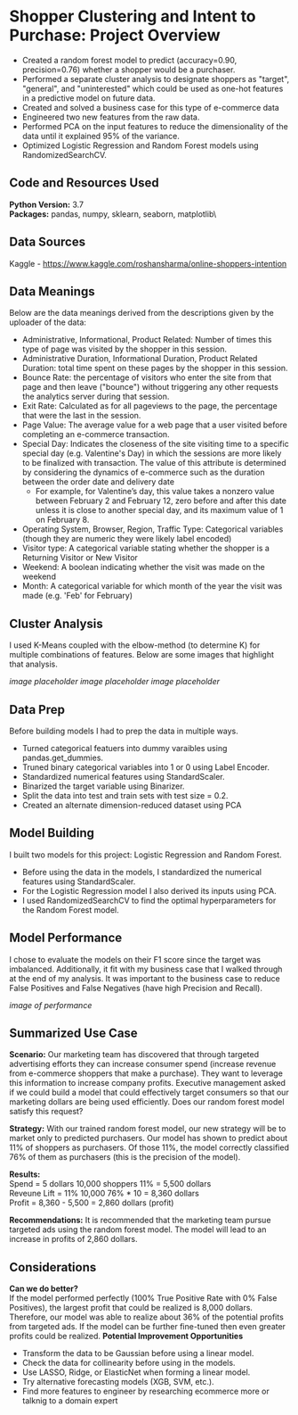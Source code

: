 # Shopper Clustering and Intent to Purchase: Project Overview
- Created a random forest model to predict (accuracy=0.90, precision=0.76) whether a shopper would be a purchaser.
- Performed a separate cluster analysis to designate shoppers as "target", "general", and "uninterested" which could be used as one-hot features in a predictive model on future data.
- Created and solved a business case for this type of e-commerce data
- Engineered two new features from the raw data.
- Performed PCA on the input features to reduce the dimensionality of the data until it explained 95% of the variance.
- Optimized Logistic Regression and Random Forest models using RandomizedSearchCV.

## Code and Resources Used
**Python Version:** 3.7\
**Packages:** pandas, numpy, sklearn, seaborn, matplotlib\

## Data Sources
Kaggle - https://www.kaggle.com/roshansharma/online-shoppers-intention

## Data Meanings
Below are the data meanings derived from the descriptions given by the uploader of the data: 
- Administrative, Informational, Product Related: Number of times this type of page was visited by the shopper in this session.
- Administrative Duration, Informational Duration, Product Related Duration: total time spent on these pages by the shopper in this session.
- Bounce Rate: the percentage of visitors who enter the site from that page and then leave ("bounce") without triggering any other requests the analytics server during that session.
- Exit Rate: Calculated as for all pageviews to the page, the percentage that were the last in the session.
- Page Value: The average value for a web page that a user visited before completing an e-commerce transaction.
- Special Day: Indicates the closeness of the site visiting time to a specific special day (e.g. Valentine's Day) in which the sessions are more likely to be finalized with transaction. The value of this attribute is determined by considering the dynamics of e-commerce such as the duration between the order date and delivery date
  - For example, for Valentine’s day, this value takes a nonzero value between February 2 and February 12, zero before and after this date unless it is close to another special day, and its maximum value of 1 on February 8.
- Operating System, Browser, Region, Traffic Type: Categorical variables (though they are numeric they were likely label encoded)
- Visitor type: A categorical variable stating whether the shopper is a Returning Visitor or New Visitor
- Weekend: A boolean indicating whether the visit was made on the weekend
- Month: A categorical variable for which month of the year the visit was made (e.g. 'Feb' for February)

## Cluster Analysis
I used K-Means coupled with the elbow-method (to determine K) for multiple combinations of features. Below are some images that highlight that analysis.

*image placeholder*
*image placeholder*
*image placeholder*

## Data Prep
Before building models I had to prep the data in multiple ways.
- Turned categorical featuers into dummy varaibles using pandas.get_dummies.
- Truned binary categorical variables into 1 or 0 using Label Encoder.
- Standardized numerical features using StandardScaler.
- Binarized the target variable using Binarizer.
- Split the data into test and train sets with test size = 0.2.
- Created an alternate dimension-reduced dataset using PCA

## Model Building
I built two models for this project: Logistic Regression and Random Forest.
- Before using the data in the models, I standardized the numerical features using StandardScaler.
- For the Logistic Regression model I also derived its inputs using PCA.
- I used RandomizedSearchCV to find the optimal hyperparameters for the Random Forest model.

## Model Performance
I chose to evaluate the models on their F1 score since the target was imbalanced. Additionally, it fit with my business case that I walked through at the end of my analysis. It was important to the business case to reduce False Positives and False Negatives (have high Precision and Recall). 

*image of performance*

## Summarized Use Case
**Scenario:** Our marketing team has discovered that through targeted advertising efforts they can increase consumer spend (increase revenue from e-commerce shoppers that make a purchase). They want to leverage this information to increase company profits. Executive management asked if we could build a model that could effectively target consumers so that our marketing dollars are being used efficiently. Does our random forest model satisfy this request?

**Strategy:** With our trained random forest model, our new strategy will be to market only to predicted purchasers. Our model has shown to predict about 11% of shoppers as purchasers. Of those 11%, the model correctly classified 76% of them as purchasers (this is the precision of the model).

**Results:** \
Spend = 5 dollars 10,000 shoppers 11% = 5,500 dollars \
Reveune Lift = 11% 10,000 76% * 10 = 8,360 dollars \
Profit = 8,360 - 5,500 = 2,860 dollars (profit)

**Recommendations:** It is recommended that the marketing team pursue targeted ads using the random forest model. The model will lead to an increase in profits of 2,860 dollars.

## Considerations
**Can we do better?** \
If the model performed perfectly (100% True Positive Rate with 0% False Positives), the largest profit that could be realized is 8,000 dollars. Therefore, our model was able to realize about 36% of the potential profits from targeted ads. If the model can be further fine-tuned then even greater profits could be realized.
**Potential Improvement Opportunities** 
- Transform the data to be Gaussian before using a linear model.
- Check the data for collinearity before using in the models.
- Use LASSO, Ridge, or ElasticNet when forming a linear model.
- Try alternative forecasting models (XGB, SVM, etc.).
- Find more features to engineer by researching ecommerce more or talknig to a domain expert


